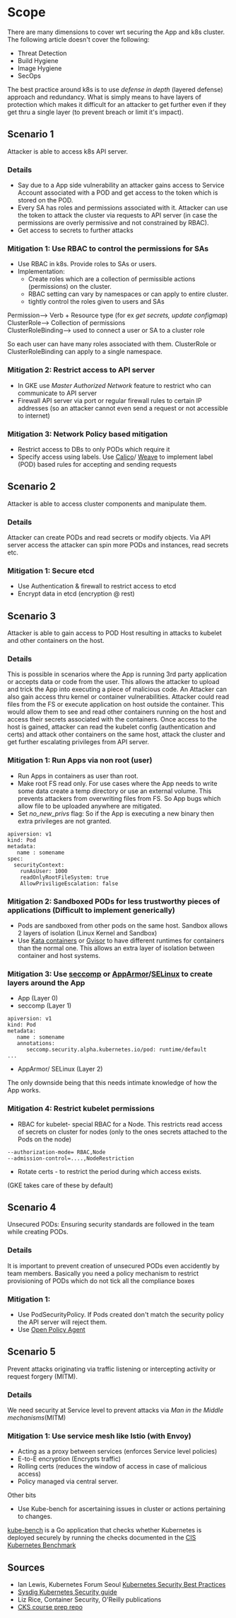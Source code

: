 # Scope

There are many dimensions to cover wrt securing the App and k8s cluster. The following article doesn't cover the following:
- Threat Detection
- Build Hygiene
- Image Hygiene
- SecOps

The best practice around k8s is to use _defense in depth_ (layered defense) approach and redundancy. What is simply means to have layers of protection which makes it difficult for an attacker to get further even if they get thru a single layer (to prevent breach or limit it's impact). 

## Scenario 1
Attacker is able to access k8s API server. 

### Details 
- Say due to a App side vulnerability an attacker gains access to Service Account associated with a POD and get access to the token which is stored on the POD.  
- Every SA has roles and permissions associated with it. Attacker can use the token to attack the cluster via requests to API server (in case the permissions are overly permissive and not constrained by RBAC).
- Get access to secrets to further attacks

### Mitigation 1: Use RBAC to control the permissions for SAs
- Use RBAC in k8s. Provide roles to SAs or users.
- Implementation: 
   - Create roles which are a collection of permissible actions (permissions) on the cluster.
   - RBAC setting can vary by namespaces or can apply to entire cluster.
   - tightly control the roles given to users and SAs

Permission--> Verb + Resource type (for ex _get secrets, update configmap_)   
ClusterRole--> Collection of permissions    
ClusterRoleBinding--> used to connect a user or SA to a cluster role   

So each user can have many roles associated with them. ClusterRole or ClusterRoleBinding can apply to a single namespace. 
 
### Mitigation 2: Restrict access to API server
- In GKE use _Master Authorized Network_ feature to restrict who can communicate to API server
- Firewall API server via port or regular firewall rules to certain IP addresses (so an attacker cannot even send a request or not accessible to internet)

### Mitigation 3: Network Policy based mitigation
- Restrict access to DBs to only PODs which require it
- Specify access using labels. Use [Calico](https://docs.projectcalico.org/security/calico-network-policy)/ [Weave](https://kubernetes.io/docs/tasks/administer-cluster/network-policy-provider/weave-network-policy/) to implement label (POD) based rules for accepting and sending requests

## Scenario 2
Attacker is able to access cluster components and manipulate them. 

### Details
Attacker can create PODs and read secrets or modify objects. Via API server access the attacker can spin more PODs and instances, read secrets etc.

### Mitigation 1: Secure etcd
- Use Authentication & firewall to restrict access to etcd
- Encrypt data in etcd (encryption @ rest)

## Scenario 3
Attacker is able to gain access to POD Host resulting in attacks to kubelet and other containers on the host. 

### Details
This is possible in scenarios where the App is running 3rd party application or accepts data or code from the user. This allows the attacker to upload and trick the App into executing a piece of malicious code. An Attacker can also gain access thru kernel or container vulnerabilities. Attacker could read files from the FS or execute application on host outside the container. This would allow them to see and read other containers running on the host and access their secrets associated with the containers. Once access to the host is gained, attacker can read the kubelet config (authentication and certs) and attack other containers on the same host, attack the cluster and get further escalating privileges from API server. 

### Mitigation 1: Run Apps via non root (user)
- Run Apps in containers as user than root. 
- Make root FS read only. For use cases where the App needs to write some data create a temp directory or use an external volume. This prevents attackers from overwriting files from FS. So App bugs which allow file to be uploaded anywhere are mitigated. 
- Set _no_new_privs_ flag: So if the App is executing a new binary then extra privileges are not granted.

```
apiversion: v1
kind: Pod
metadata: 
   name : somename
spec: 
  securityContext:
    runAsUser: 1000
    readOnlyRootFileSystem: true
    AllowPriviligeEscalation: false
``` 
### Mitigation 2: Sandboxed PODs for less trustworthy pieces of applications (Difficult to implement generically)
- Pods are sandboxed from other pods on the same host. Sandbox allows 2 layers of isolation (Linux Kernel and Sandbox)
- Use [Kata containers](https://katacontainers.io/) or [Gvisor](https://gvisor.dev/) to have different runtimes for containers than the normal one. This allows an extra layer of isolation between container and host systems.

### Mitigation 3: Use [seccomp](https://en.wikipedia.org/wiki/Seccomp) or [AppArmor](https://wiki.ubuntu.com/AppArmor)/[SELinux](https://www.redhat.com/en/topics/linux/what-is-selinux) to create layers around the App
- App (Layer 0)
- seccomp (Layer 1)
```
apiversion: v1
kind: Pod
metadata: 
   name : somename
   annotations: 
      seccomp.security.alpha.kubernetes.io/pod: runtime/default
...
``` 
- AppArmor/ SELinux (Layer 2)

The only downside being that this needs intimate knowledge of how the App works.

### Mitigation 4: Restrict kubelet permissions
- RBAC for kubelet- special RBAC for a Node. This restricts read access of secrets on cluster for nodes  (only to the ones secrets attached to the Pods on the node)

```
--authorization-mode= RBAC,Node
--admission-control=....,NodeRestriction
```
- Rotate certs - to restrict the period during which access exists. 

(GKE takes care of these by default)

## Scenario 4
Unsecured PODs: Ensuring security standards are followed in the team while creating PODs. 

### Details
It is important to prevent creation of unsecured PODs even accidently by team members. Basically you need a policy mechanism to restrict provisioning of PODs which do not tick all the compliance boxes

### Mitigation 1: 
- Use PodSecurityPolicy. If Pods created don't match the security policy the API server will reject them. 
- Use [Open Policy Agent](https://www.openpolicyagent.org/)

## Scenario 5
Prevent attacks originating via traffic listening or intercepting activity or request forgery (MITM).

### Details
We need security at Service level to prevent attacks via _Man in the Middle mechanisms_(MITM)

### Mitigation 1: Use service mesh like Istio (with Envoy)
- Acting as a proxy between services (enforces Service level policies)
- E-to-E encryption (Encrypts traffic)
- Rolling certs (reduces the window of access in case of malicious access)
- Policy managed via central server. 

Other bits
- Use Kube-bench for ascertaining issues in cluster or actions pertaining to changes. 

[kube-bench](https://github.com/aquasecurity/kube-bench) is a Go application that checks whether Kubernetes is deployed securely by running the checks documented in the [CIS Kubernetes Benchmark](https://www.cisecurity.org/benchmark/kubernetes/)


## Sources
- Ian Lewis, Kubernetes Forum Seoul [Kubernetes Security Best Practices](https://www.youtube.com/watch?v=wqsUfvRyYpw)
- [Sysdig Kubernetes Security guide](https://dunnhumby.sharepoint.com/:b:/r/sites/CustomerEngagementProducts/Shared%20Documents/General/k8s%20Security/kubernetes-security-guide.pdf?csf=1&web=1&e=1Qpeg9)
- Liz Rice, Container Security, O'Reilly publications
- [CKS course prep repo](https://github.com/walidshaari/Certified-Kubernetes-Security-Specialist)

